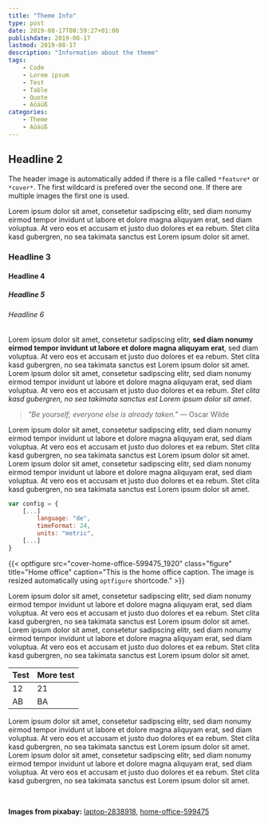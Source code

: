 ```yaml
---
title: "Theme Info"
type: post
date: 2019-08-17T08:59:27+01:00
publishdate: 2019-08-17
lastmod: 2019-08-17
description: "Information about the theme"
tags:
    - Code
    - Lorem ipsum
    - Test
    - Table
    - Quote
    - Aöäüß
categories:
    - Theme
    - Aöäüß
---
```


## Headline 2

The header image is automatically added if there is a file called `*feature*` or `*cover*`. The first wildcard is prefered over the second one. If there are multiple images the first one is used.

Lorem ipsum dolor sit amet, consetetur sadipscing elitr, sed diam nonumy eirmod tempor invidunt ut labore et dolore magna aliquyam erat, sed diam voluptua. At vero eos et accusam et justo duo dolores et ea rebum. Stet clita kasd gubergren, no sea takimata sanctus est Lorem ipsum dolor sit amet.

### Headline 3

#### Headline 4

##### Headline 5

###### Headline 6

Lorem ipsum dolor sit amet, consetetur sadipscing elitr, **sed diam nonumy eirmod tempor invidunt ut labore et dolore magna aliquyam erat**, sed diam voluptua. At vero eos et accusam et justo duo dolores et ea rebum. Stet clita kasd gubergren, no sea takimata sanctus est Lorem ipsum dolor sit amet. Lorem ipsum dolor sit amet, consetetur sadipscing elitr, sed diam nonumy eirmod tempor invidunt ut labore et dolore magna aliquyam erat, sed diam voluptua. At vero eos et accusam et justo duo dolores et ea rebum. _Stet clita kasd gubergren, no sea takimata sanctus est Lorem ipsum dolor sit amet_.

> _"Be yourself; everyone else is already taken."_ ― Oscar Wilde

Lorem ipsum dolor sit amet, consetetur sadipscing elitr, sed diam nonumy eirmod tempor invidunt ut labore et dolore magna aliquyam erat, sed diam voluptua. At vero eos et accusam et justo duo dolores et ea rebum. Stet clita kasd gubergren, no sea takimata sanctus est Lorem ipsum dolor sit amet. Lorem ipsum dolor sit amet, consetetur sadipscing elitr, sed diam nonumy eirmod tempor invidunt ut labore et dolore magna aliquyam erat, sed diam voluptua. At vero eos et accusam et justo duo dolores et ea rebum. Stet clita kasd gubergren, no sea takimata sanctus est Lorem ipsum dolor sit amet.

```js
var config = {
    [...]
        language: "de",
        timeFormat: 24,
        units: "metric",
    [...]
}
```

{{< optfigure src="cover-home-office-599475_1920" class="figure" title="Home office" caption="This is the home office caption. The image is resized automatically using `optfigure` shortcode." >}}

Lorem ipsum dolor sit amet, consetetur sadipscing elitr, sed diam nonumy eirmod tempor invidunt ut labore et dolore magna aliquyam erat, sed diam voluptua. At vero eos et accusam et justo duo dolores et ea rebum. Stet clita kasd gubergren, no sea takimata sanctus est Lorem ipsum dolor sit amet. Lorem ipsum dolor sit amet, consetetur sadipscing elitr, sed diam nonumy eirmod tempor invidunt ut labore et dolore magna aliquyam erat, sed diam voluptua. At vero eos et accusam et justo duo dolores et ea rebum. Stet clita kasd gubergren, no sea takimata sanctus est Lorem ipsum dolor sit amet.

| Test | More test |
|:-----|-----------|
| 12   | 21        |
| AB   | BA        |

Lorem ipsum dolor sit amet, consetetur sadipscing elitr, sed diam nonumy eirmod tempor invidunt ut labore et dolore magna aliquyam erat, sed diam voluptua. At vero eos et accusam et justo duo dolores et ea rebum. Stet clita kasd gubergren, no sea takimata sanctus est Lorem ipsum dolor sit amet. Lorem ipsum dolor sit amet, consetetur sadipscing elitr, sed diam nonumy eirmod tempor invidunt ut labore et dolore magna aliquyam erat, sed diam voluptua. At vero eos et accusam et justo duo dolores et ea rebum. Stet clita kasd gubergren, no sea takimata sanctus est Lorem ipsum dolor sit amet.

&nbsp;

**Images from pixabay:** [laptop-2838918](https://pixabay.com/de/laptop-businessmann-von-oben-2838918/), [home-office-599475](https://pixabay.com/de/home-office-laptop-notebook-startup-599475/)